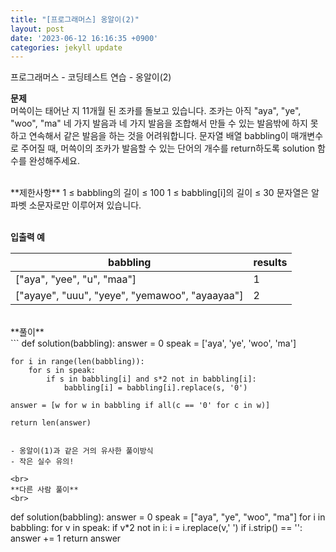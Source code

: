 ```yaml
---
title: "[프로그래머스] 옹알이(2)"
layout: post
date: '2023-06-12 16:16:35 +0900'
categories: jekyll update
---
```


프로그래머스 - 코딩테스트 연습 - 옹알이(2)
<br>

**문제**<br>
머쓱이는 태어난 지 11개월 된 조카를 돌보고 있습니다. 조카는 아직 "aya", "ye", "woo", "ma" 네 가지 발음과 네 가지 발음을 조합해서 만들 수 있는 발음밖에 하지 못하고 연속해서 같은 발음을 하는 것을 어려워합니다. 문자열 배열 babbling이 매개변수로 주어질 때, 머쓱이의 조카가 발음할 수 있는 단어의 개수를 return하도록 solution 함수를 완성해주세요.

<br>
**제한사항**
1 ≤ babbling의 길이 ≤ 100
1 ≤ babbling[i]의 길이 ≤ 30
문자열은 알파벳 소문자로만 이루어져 있습니다.
<br><br>

**입출력 예**

| babbling | results |
| -------- | -------- |
|["aya", "yee", "u", "maa"]  | 1 |
|["ayaye", "uuu", "yeye", "yemawoo", "ayaayaa"] | 2 |


<br>
**풀이**
<br>
```
def solution(babbling):
    answer = 0
    speak = ['aya', 'ye', 'woo', 'ma']
    
    for i in range(len(babbling)):
        for s in speak:
            if s in babbling[i] and s*2 not in babbling[i]:
                babbling[i] = babbling[i].replace(s, '0')
            
    answer = [w for w in babbling if all(c == '0' for c in w)]
            
    return len(answer)
```

- 옹알이(1)과 같은 거의 유사한 풀이방식
- 작은 실수 유의!

<br>
**다른 사람 풀이**
<br>
```
def solution(babbling):
    answer = 0
    speak = ["aya", "ye", "woo", "ma"]
    for i in babbling:
        for v in speak:
            if v*2 not in i:
                i = i.replace(v,' ')
        if i.strip() == '':
            answer += 1
    return answer
```
